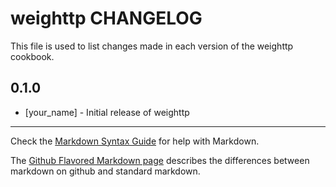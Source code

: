 weighttp CHANGELOG
==================

This file is used to list changes made in each version of the weighttp cookbook.

0.1.0
-----
- [your_name] - Initial release of weighttp

- - -
Check the [Markdown Syntax Guide](http://daringfireball.net/projects/markdown/syntax) for help with Markdown.

The [Github Flavored Markdown page](http://github.github.com/github-flavored-markdown/) describes the differences between markdown on github and standard markdown.
